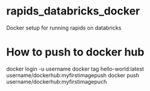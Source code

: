 # rapids_databricks_docker
Docker setup for running rapids on databricks

# How to push to docker hub
docker login -u username
docker tag hello-world:latest username/dockerhub:myfirstimagepush
docker push username/dockerhub:myfirstimagepuch